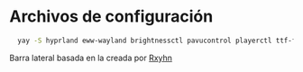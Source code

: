 # Archivos de configuración

```sh
  yay -S hyprland eww-wayland brightnessctl pavucontrol playerctl ttf-font-awesome kitty firefox neovim socat thunar hyprctl bat cat 
```

Barra lateral basada en la creada por [Rxyhn](https://github.com/rxyhn/tokyo)
